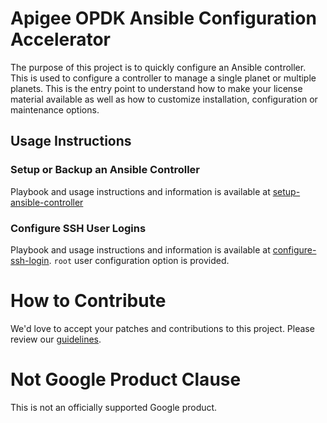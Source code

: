 # Apigee OPDK Ansible Configuration Accelerator
The purpose of this project is to quickly configure an Ansible controller. This is used to configure
a controller to manage a single planet or multiple planets. This is the entry point to understand 
how to make your license material available as well as how to customize installation, configuration 
or maintenance options.

## Usage Instructions

### Setup or Backup an Ansible Controller
Playbook and usage instructions and information is available at 
[setup-ansible-controller](../README.md)


### Configure SSH User Logins
Playbook and usage instructions and information is available at 
[configure-ssh-login](../configure-ssh-login/README.md). `root` user configuration option is provided.

<!-- BEGIN Google How To Contribute -->
# How to Contribute

We'd love to accept your patches and contributions to this project. Please review our [guidelines](../CONTRIBUTING.md).
<!-- END Google How To Contribute -->
<!-- BEGIN Google Required Disclaimer -->

# Not Google Product Clause

This is not an officially supported Google product.
<!-- END Google Required Disclaimer -->

